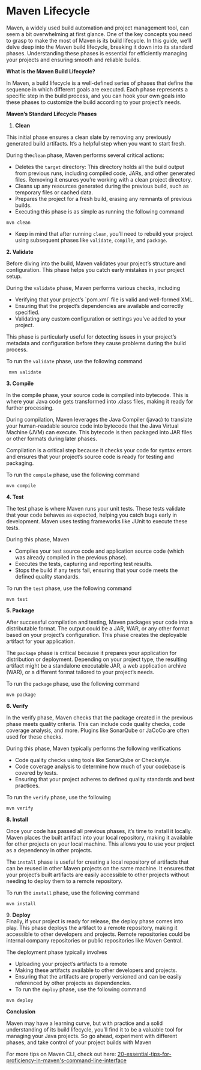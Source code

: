 # Maven Lifecycle

Maven, a widely used build automation and project management tool, can seem a bit overwhelming at first glance. One of the key concepts you need to grasp to make the most of Maven is its build lifecycle. In this guide, we’ll delve deep into the Maven build lifecycle, breaking it down into its standard phases. Understanding these phases is essential for efficiently managing your projects and ensuring smooth and reliable builds.

**What is the Maven Build Lifecycle?**

In Maven, a build lifecycle is a well-defined series of phases that define the sequence in which different goals are executed. Each phase represents a specific step in the build process, and you can hook your own goals into these phases to customize the build according to your project’s needs.

**Maven’s Standard Lifecycle Phases**

1. **Clean**

This initial phase ensures a clean slate by removing any previously generated build artifacts. It’s a helpful step when you want to start fresh.

During the`clean` phase, Maven performs several critical actions:

* Deletes the `target` directory: This directory holds all the build output from previous runs, including compiled code, JARs, and other generated files. Removing it ensures you’re working with a clean project directory.
* Cleans up any resources generated during the previous build, such as temporary files or cached data.
* Prepares the project for a fresh build, erasing any remnants of previous builds.
* Executing this phase is as simple as running the following command

```
mvn clean
```

* Keep in mind that after running `clean`, you’ll need to rebuild your project using subsequent phases like `validate`, `compile`, and `package`.

**2. Validate**

Before diving into the build, Maven validates your project’s structure and configuration. This phase helps you catch early mistakes in your project setup.

During the `validate` phase, Maven performs various checks, including

* Verifying that your project’s \`pom.xml\` file is valid and well-formed XML.
* Ensuring that the project’s dependencies are available and correctly specified.
* Validating any custom configuration or settings you’ve added to your project.

This phase is particularly useful for detecting issues in your project’s metadata and configuration before they cause problems during the build process.

To run the `validate` phase, use the following command

```
 mvn validate
```

**3. Compile**

In the compile phase, your source code is compiled into bytecode. This is where your Java code gets transformed into .class files, making it ready for further processing.

During compilation, Maven leverages the Java Compiler (javac) to translate your human-readable source code into bytecode that the Java Virtual Machine (JVM) can execute. This bytecode is then packaged into JAR files or other formats during later phases.

Compilation is a critical step because it checks your code for syntax errors and ensures that your project’s source code is ready for testing and packaging.

To run the `compile` phase, use the following command

```
mvn compile
```

**4. Test**

The test phase is where Maven runs your unit tests. These tests validate that your code behaves as expected, helping you catch bugs early in development. Maven uses testing frameworks like JUnit to execute these tests.

During this phase, Maven

* Compiles your test source code and application source code (which was already compiled in the previous phase).
* Executes the tests, capturing and reporting test results.
* Stops the build if any tests fail, ensuring that your code meets the defined quality standards.

To run the `test` phase, use the following command

```
mvn test
```

**5. Package**

After successful compilation and testing, Maven packages your code into a distributable format. The output could be a JAR, WAR, or any other format based on your project’s configuration. This phase creates the deployable artifact for your application.

The `package` phase is critical because it prepares your application for distribution or deployment. Depending on your project type, the resulting artifact might be a standalone executable JAR, a web application archive (WAR), or a different format tailored to your project’s needs.

To run the `package` phase, use the following command

```
mvn package
```

**6. Verify**

In the verify phase, Maven checks that the package created in the previous phase meets quality criteria. This can include code quality checks, code coverage analysis, and more. Plugins like SonarQube or JaCoCo are often used for these checks.

During this phase, Maven typically performs the following verifications

* Code quality checks using tools like SonarQube or Checkstyle.
* Code coverage analysis to determine how much of your codebase is covered by tests.
* Ensuring that your project adheres to defined quality standards and best practices.

To run the `verify` phase, use the following

```
mvn verify
```

**8. Install**

Once your code has passed all previous phases, it’s time to install it locally. Maven places the built artifact into your local repository, making it available for other projects on your local machine. This allows you to use your project as a dependency in other projects.

The `install` phase is useful for creating a local repository of artifacts that can be reused in other Maven projects on the same machine. It ensures that your project’s built artifacts are easily accessible to other projects without needing to deploy them to a remote repository.

To run the `install` phase, use the following command

```
mvn install
```

9\. **Deploy**\
Finally, if your project is ready for release, the deploy phase comes into play. This phase deploys the artifact to a remote repository, making it accessible to other developers and projects. Remote repositories could be internal company repositories or public repositories like Maven Central.

The deployment phase typically involves

* Uploading your project’s artifacts to a remote
* Making these artifacts available to other developers and projects.
* Ensuring that the artifacts are properly versioned and can be easily referenced by other projects as dependencies.
* To run the `deploy` phase, use the following command

```
mvn deploy
```

**Conclusion**

Maven may have a learning curve, but with practice and a solid understanding of its build lifecycle, you’ll find it to be a valuable tool for managing your Java projects. So go ahead, experiment with different phases, and take control of your project builds with Maven

For more tips on Maven CLI, check out here: [20-essential-tips-for-proficiency-in-maven's-command-line-interface](https://spkcli.com/blog/20-essential-tips-for-proficiency-in-maven's-command-line-interface)

